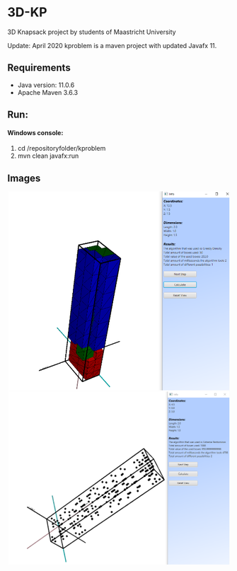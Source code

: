 # 3D-KP
3D Knapsack project by students of Maastricht University 

Update: April 2020
kproblem is a maven project with updated Javafx 11.

## Requirements

- Java version: 11.0.6
- Apache Maven 3.6.3 

## Run:
#### Windows console:

1. cd /repositoryfolder/kproblem
2. mvn clean javafx:run


## Images
<p align="center">
<img src="https://raw.githubusercontent.com/Noixas/3D-KP/master/images/Knapsack%20problem%20example%201.png" width="500">
<img src="https://raw.githubusercontent.com/Noixas/3D-KP/master/images/kp-extreme-points.png" width="500">
</p>

